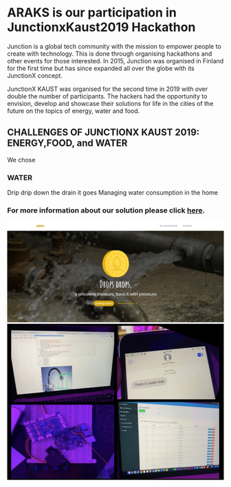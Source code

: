 # ARAKS is our participation in JunctionxKaust2019 Hackathon

Junction is a global tech community with the mission to empower people to create with technology. This is done through organising hackathons and other events for those interested. In 2015, Junction was organised in Finland for the first time but has since expanded all over the globe with its JunctionX concept.

JunctionX KAUST was organised for the second time in 2019 with over double the number of participants. The hackers had the opportunity to envision, develop and showcase their solutions for life in the cities of the future on the topics of energy, water and food.

## CHALLENGES OF JUNCTIONX KAUST 2019: ENERGY,FOOD, and WATER
We chose
### WATER
Drip drip down the drain it goes
Managing water consumption in the home



### For more information about our solution please click [here](https://devpost.com/software/arks).

![Screenshot](ARKs-Website/home.jpg)
![Screenshot](ARKs-Website/photo.jpg)
